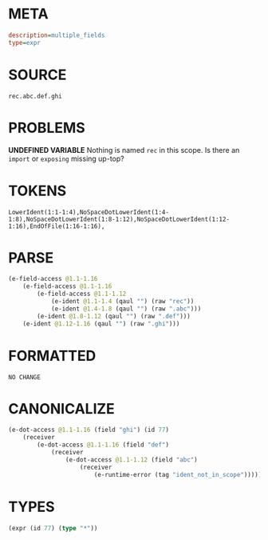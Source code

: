 # META
~~~ini
description=multiple_fields
type=expr
~~~
# SOURCE
~~~roc
rec.abc.def.ghi
~~~
# PROBLEMS
**UNDEFINED VARIABLE**
Nothing is named `rec` in this scope.
Is there an `import` or `exposing` missing up-top?

# TOKENS
~~~zig
LowerIdent(1:1-1:4),NoSpaceDotLowerIdent(1:4-1:8),NoSpaceDotLowerIdent(1:8-1:12),NoSpaceDotLowerIdent(1:12-1:16),EndOfFile(1:16-1:16),
~~~
# PARSE
~~~clojure
(e-field-access @1.1-1.16
	(e-field-access @1.1-1.16
		(e-field-access @1.1-1.12
			(e-ident @1.1-1.4 (qaul "") (raw "rec"))
			(e-ident @1.4-1.8 (qaul "") (raw ".abc")))
		(e-ident @1.8-1.12 (qaul "") (raw ".def")))
	(e-ident @1.12-1.16 (qaul "") (raw ".ghi")))
~~~
# FORMATTED
~~~roc
NO CHANGE
~~~
# CANONICALIZE
~~~clojure
(e-dot-access @1.1-1.16 (field "ghi") (id 77)
	(receiver
		(e-dot-access @1.1-1.16 (field "def")
			(receiver
				(e-dot-access @1.1-1.12 (field "abc")
					(receiver
						(e-runtime-error (tag "ident_not_in_scope"))))))))
~~~
# TYPES
~~~clojure
(expr (id 77) (type "*"))
~~~
